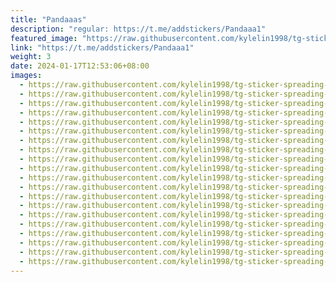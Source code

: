 ```yaml
---
title: "Pandaaas"
description: "regular: https://t.me/addstickers/Pandaaa1"
featured_image: "https://raw.githubusercontent.com/kylelin1998/tg-sticker-spreading-worldwide-images/main/img/fc4c65ea-4707-41de-8639-86e3e45e85b4.jpg"
link: "https://t.me/addstickers/Pandaaa1"
weight: 3
date: 2024-01-17T12:53:06+08:00
images:
  - https://raw.githubusercontent.com/kylelin1998/tg-sticker-spreading-worldwide-images/main/img/fc4c65ea-4707-41de-8639-86e3e45e85b4.jpg
  - https://raw.githubusercontent.com/kylelin1998/tg-sticker-spreading-worldwide-images/main/img/2a55b405-7d13-4c72-b81b-c9101f8eb8ae.jpg
  - https://raw.githubusercontent.com/kylelin1998/tg-sticker-spreading-worldwide-images/main/img/b2a9af60-ac37-4640-8d1a-fa851eadde9b.jpg
  - https://raw.githubusercontent.com/kylelin1998/tg-sticker-spreading-worldwide-images/main/img/8be94a90-bbfd-4ac8-9376-f2cdb6fc6737.jpg
  - https://raw.githubusercontent.com/kylelin1998/tg-sticker-spreading-worldwide-images/main/img/00bac7c3-8325-4b91-bef1-f7477609b9fa.jpg
  - https://raw.githubusercontent.com/kylelin1998/tg-sticker-spreading-worldwide-images/main/img/d7c9fbfa-303f-483e-b18d-c1217d2c3f81.jpg
  - https://raw.githubusercontent.com/kylelin1998/tg-sticker-spreading-worldwide-images/main/img/debc1932-d0a9-487c-bb8b-89d0e903e385.jpg
  - https://raw.githubusercontent.com/kylelin1998/tg-sticker-spreading-worldwide-images/main/img/6d6acd19-d04e-486c-9b0a-c6fc4fdaff81.jpg
  - https://raw.githubusercontent.com/kylelin1998/tg-sticker-spreading-worldwide-images/main/img/cc3b47e6-776b-4c6d-9de9-655a8f507b56.jpg
  - https://raw.githubusercontent.com/kylelin1998/tg-sticker-spreading-worldwide-images/main/img/3c910b19-ea80-4bf7-95ff-1fc7a3eb981a.jpg
  - https://raw.githubusercontent.com/kylelin1998/tg-sticker-spreading-worldwide-images/main/img/7d614a20-a6b8-454a-b614-1e4fa2cee7dd.jpg
  - https://raw.githubusercontent.com/kylelin1998/tg-sticker-spreading-worldwide-images/main/img/79c15819-39e2-4a9f-95cf-0fa29ff63772.jpg
  - https://raw.githubusercontent.com/kylelin1998/tg-sticker-spreading-worldwide-images/main/img/ee7911b7-32be-4a7f-8af5-f60c824c0e9c.jpg
  - https://raw.githubusercontent.com/kylelin1998/tg-sticker-spreading-worldwide-images/main/img/eb38008e-9e84-4f9e-bdda-17a26d1721c8.jpg
  - https://raw.githubusercontent.com/kylelin1998/tg-sticker-spreading-worldwide-images/main/img/d5e6de4a-aa8f-434b-9761-6bd1b87a3014.jpg
  - https://raw.githubusercontent.com/kylelin1998/tg-sticker-spreading-worldwide-images/main/img/72c0e247-4077-4a40-a643-0c8262d95f2c.jpg
  - https://raw.githubusercontent.com/kylelin1998/tg-sticker-spreading-worldwide-images/main/img/81549273-8505-44f7-b2f4-41fde98a02ba.jpg
  - https://raw.githubusercontent.com/kylelin1998/tg-sticker-spreading-worldwide-images/main/img/f2f81ac4-cc26-4b1c-8793-9138020a540d.jpg
  - https://raw.githubusercontent.com/kylelin1998/tg-sticker-spreading-worldwide-images/main/img/64344b9d-46b5-405f-a8e2-5b746fc282e2.jpg
  - https://raw.githubusercontent.com/kylelin1998/tg-sticker-spreading-worldwide-images/main/img/eda8912a-4cd1-44f9-90ad-ad91af22980a.jpg
---
```

